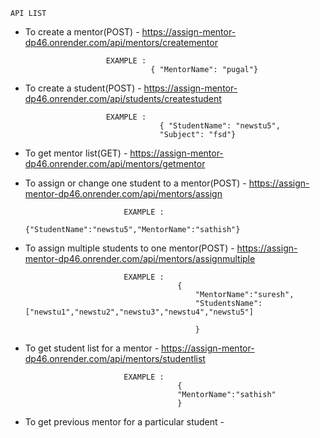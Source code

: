 
    API LIST

* To create a mentor(POST) - https://assign-mentor-dp46.onrender.com/api/mentors/creatementor

                        EXAMPLE : 
                                  { "MentorName": "pugal"}


* To create a student(POST) - https://assign-mentor-dp46.onrender.com/api/students/createstudent

                        EXAMPLE : 
                                    { "StudentName": "newstu5",
                                    "Subject": "fsd"}



* To get mentor list(GET) - https://assign-mentor-dp46.onrender.com/api/mentors/getmentor



* To assign or change one student to a mentor(POST) - https://assign-mentor-dp46.onrender.com/api/mentors/assign

                            EXAMPLE :
                                        {"StudentName":"newstu5","MentorName":"sathish"}    




* To assign multiple students to one mentor(POST) - https://assign-mentor-dp46.onrender.com/api/mentors/assignmultiple

                            EXAMPLE :
                                        {
                                            "MentorName":"suresh",
                                            "StudentsName":["newstu1","newstu2","newstu3","newstu4","newstu5"]
 
                                            } 


* To get student list for a mentor - https://assign-mentor-dp46.onrender.com/api/mentors/studentlist

                            EXAMPLE :
                                        {
                                        "MentorName":"sathish"
                                        }


* To get previous mentor for a particular student - 